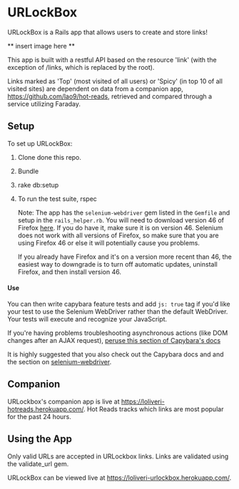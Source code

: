 # URLockBox

URLockBox is a Rails app that allows users to create and store links!

** insert image here **

This app is built with a restful API based on the resource 'link' (with the exception of /links, which is replaced by the root).

Links marked as 'Top' (most visited of all users) or 'Spicy' (in top 10 of all visited sites) are dependent on data from a companion app, https://github.com/lao9/hot-reads, retrieved and compared through a service utilizing Faraday.

## Setup

To set up URLockBox:

1. Clone done this repo.
2. Bundle
3. rake db:setup
4. To run the test suite, rspec

    Note: The app has the `selenium-webdriver` gem listed in the `Gemfile` and setup in the `rails_helper.rb`. You will need to download version 46 of Firefox [here](https://www.softexia.com/windows/web-browsers/firefox-46). If you do have it, make sure it is on version 46. Selenium does not work with all versions of Firefox, so make sure that you are using Firefox 46 or else it will potentially cause you problems.

    If you already have Firefox and it's on a version more recent than 46, the easiest way to downgrade is to turn off automatic updates, uninstall Firefox, and then install version 46.


#### Use

You can then write capybara feature tests and add `js: true` tag if you'd like your test to use the Selenium WebDriver rather than the default WebDriver.  Your tests will execute and recognize your JavaScript.

If you're having problems troubleshooting asynchronous actions (like DOM changes after an AJAX request), [peruse this section of Capybara's docs](https://github.com/teamcapybara/capybara#asynchronous-javascript-ajax-and-friends)

It is highly suggested that you also check out the Capybara docs and and the section on [selenium-webdriver](https://github.com/teamcapybara/capybara#selenium).

## Companion

URLockbox's companion app is live at https://loliveri-hotreads.herokuapp.com/. Hot Reads tracks which links are most popular for the past 24 hours.

## Using the App

Only valid URLs are accepted in URLockbox links. Links are validated using the validate_url gem.

URLockBox can be viewed live at https://loliveri-urlockbox.herokuapp.com/.

